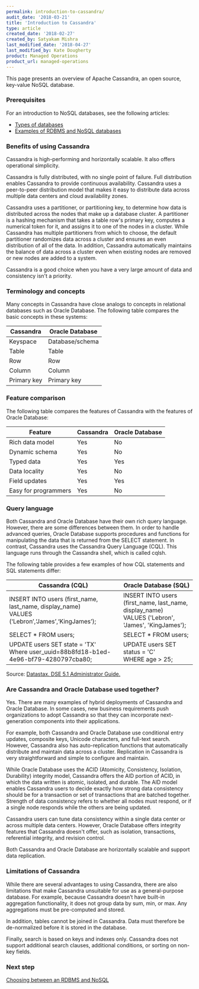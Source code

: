 ```yaml
---
permalink: introduction-to-cassandra/
audit_date: '2018-03-21'
title: 'Introduction to Cassandra'
type: article
created_date: '2018-02-27'
created_by: Satyakam Mishra
last_modified_date: '2018-04-27'
last_modified_by: Kate Dougherty
product: Managed Operations
product_url: managed-operations
---
```


This page presents an overview of Apache Cassandra, an open source, key-value
NoSQL database.

### Prerequisites

For an introduction to NoSQL databases, see the following articles:

- [Types of databases](/how-to/types-of-databases)
- [Examples of RDBMS and NoSQL databases](/how-to/examples-of-rdbms-and-nosql-databases)

### Benefits of using Cassandra

Cassandra is high-performing and horizontally scalable. It also offers
operational simplicity.

Cassandra is fully distributed, with no single point of failure. Full
distribution enables Cassandra to provide continuous availability. Cassandra
uses a peer-to-peer distribution model that makes it easy to distribute data
across multiple data centers and cloud availability zones.

Cassandra uses a partitioner, or partitioning key, to determine how data is
distributed across the nodes that make up a database cluster. A partitioner is
a hashing mechanism that takes a table row's primary key, computes a numerical
token for it, and assigns it to one of the nodes in a cluster. While Cassandra
has multiple partitioners from which to choose, the default partitioner
randomizes data across a cluster and ensures an even distribution of all
of the data. In addition, Cassandra automatically maintains the balance of
data across a cluster even when existing nodes are removed or new nodes are
added to a system.

Cassandra is a good choice when you have a very large amount of data and
consistency isn't a priority.

### Terminology and concepts

Many concepts in Cassandra have close analogs to concepts in relational
databases such as Oracle Database. The following table compares the basic
concepts in these systems:

| Cassandra   | Oracle Database |
| ----------- | --------------- |
| Keyspace    | Database/schema |
| Table       | Table           |
| Row         | Row             |
| Column      | Column          |
| Primary key | Primary key     |

### Feature comparison

The following table compares the features of Cassandra with the features of Oracle Database:

| Feature              | Cassandra | Oracle Database |
| -------------------- | --------- | --------------- |
| Rich data model      | Yes       | No              |
| Dynamic schema       | Yes       | No              |
| Typed data           | Yes       | Yes             |
| Data locality        | Yes       | No              |
| Field updates        | Yes       | Yes             |
| Easy for programmers | Yes       | No              |

### Query language

Both Cassandra and Oracle Database have their own rich query language.
However, there are some differences between them. In order to handle advanced
queries, Oracle Database supports procedures and functions for manipulating
the data that is returned from the SELECT statement. In contrast, Cassandra
uses the Cassandra Query Language (CQL). This language runs through the
Cassandra shell, which is called cqlsh.

The following table provides a few examples of how CQL statements and SQL
statements differ:

| Cassandra (CQL) | Oracle Database (SQL) |
|-----------------------------------------------------------------------------------------------------|-------------------------------------------------------------------------------------------------------|
| INSERT INTO users (first_name, last_name, display_name)<br />VALUES (‘Lebron’,‘James’,‘KingJames’); | INSERT INTO users (first_name, last_name, display_name)<br />VALUES ('Lebron', 'James', 'KingJames'); |
| SELECT * FROM users; | SELECT * FROM users; |
| UPDATE users SET state = 'TX'<br>Where user_uuid=88b8fd18-b1ed-4e96-bf79-4280797cba80; | UPDATE users SET status = 'C'<br />WHERE age > 25; |

Source: [Datastax. DSE 5.1 Administrator
Guide.](http://docs.datastax.com/en/dse/5.1/dse-admin/)

### Are Cassandra and Oracle Database used together?

Yes. There are many examples of hybrid deployments of Cassandra and Oracle
Database. In some cases, new business requirements push organizations to adopt
Cassandra so that they can incorporate next-generation components into their
applications.

For example, both Cassandra and Oracle Database use conditional entry updates,
composite keys, Unicode characters, and full-text search. However, Cassandra
also has auto-replication functions that automatically distribute and maintain
data across a cluster. Replication in Cassandra is very straightforward and
simple to configure and maintain.

While Oracle Database uses the ACID (Atomicity, Consistency, Isolation,
Durability) integrity model, Cassandra offers the AID portion of ACID, in
which the data written is atomic, isolated, and durable. The AID model enables
Cassandra users to decide exactly how strong data consistency should be for a
transaction or set of transactions that are batched together. Strength of data
consistency refers to whether all nodes must respond, or if a single node
responds while the others are being updated.

Cassandra users can tune data consistency within a single data center or
across multiple data centers. However, Oracle Database offers integrity
features that Cassandra doesn't offer, such as isolation, transactions,
referential integrity, and revision control.  

Both Cassandra and Oracle Database are horizontally scalable and support data
replication.

### Limitations of Cassandra

While there are several advantages to using Cassandra, there are also
limitations that make Cassandra unsuitable for use as a general-purpose
database. For example, because Cassandra doesn’t have built-in aggregation
functionality, it does not group data by sum, min, or max. Any aggregations
must be pre-computed and stored.

In addition, tables cannot be joined in Cassandra. Data must therefore be
de-normalized before it is stored in the database.  

Finally, search is based on keys and indexes only. Cassandra does not support
additional search clauses, additional conditions, or sorting on non-key fields.

### Next step

[Choosing between an RDBMS and NoSQL](/how-to/choosing-between-rdbms-and-nosql)
